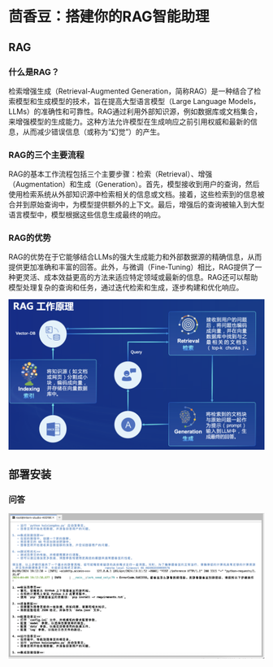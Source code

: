 # 茴香豆：搭建你的RAG智能助理

## RAG
### 什么是RAG？
检索增强生成（Retrieval-Augmented Generation，简称RAG）是一种结合了检索模型和生成模型的技术，旨在提高大型语言模型（Large Language Models，LLMs）的准确性和可靠性。RAG通过利用外部知识源，例如数据库或文档集合，来增强模型的生成能力。这种方法允许模型在生成响应之前引用权威和最新的信息，从而减少错误信息（或称为“幻觉”）的产生。

### RAG的三个主要流程
RAG的基本工作流程包括三个主要步骤：检索（Retrieval）、增强（Augmentation）和生成（Generation）。首先，模型接收到用户的查询，然后使用检索系统从外部知识源中检索相关的信息或文档。接着，这些检索到的信息被合并到原始查询中，为模型提供额外的上下文。最后，增强后的查询被输入到大型语言模型中，模型根据这些信息生成最终的响应。

### RAG的优势
RAG的优势在于它能够结合LLMs的强大生成能力和外部数据源的精确信息，从而提供更加准确和丰富的回答。此外，与微调（Fine-Tuning）相比，RAG提供了一种更灵活、成本效益更高的方法来适应特定领域或最新的信息。RAG还可以帮助模型处理复杂的查询和任务，通过迭代检索和生成，逐步构建和优化响应。

![lesson03](/img/camp2-3-rag.png "rag")

## 部署安装

### 问答
![lesson03](/img/camp2-3-qa.png "qa")